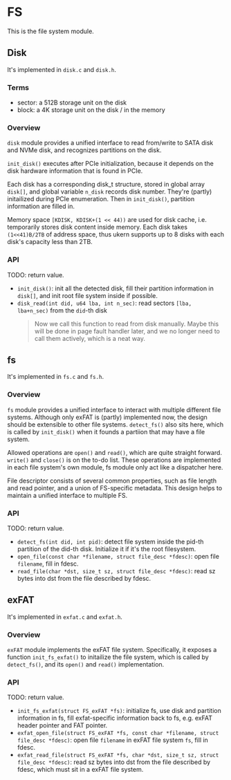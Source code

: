 # FS

This is the file system module.

## Disk

It's implemented in `disk.c` and `disk.h`.

### Terms

- sector: a 512B storage unit on the disk
- block: a 4K storage unit on the disk / in the memory

### Overview

`disk` module provides a unified interface to read from/write to SATA disk and NVMe disk, and recognizes partitions on the disk.

`init_disk()` executes after PCIe initialization, because it depends on the disk hardware information that is found in PCIe.

Each disk has a corresponding disk_t structure, stored in global array `disk[]`, and global variable `n_disk` records disk number. They're (partly) initailized during PCIe enumeration. Then in `init_disk()`, partition information are filled in.

Memory space `[KDISK, KDISK+(1 << 44))` are used for disk cache, i.e. temporarily stores disk content inside memory. Each disk takes `(1<<41)B/2TB` of address space, thus ukern supports up to 8 disks with each disk's capacity less than 2TB.

### API

TODO: return value.

- `init_disk()`: init all the detected disk, fill their partition information in `disk[]`, and init root file system inside if possible.
- `disk_read(int did, u64 lba, int n_sec)`: read sectors `[lba, lba+n_sec)` from the `did`-th disk
  > Now we call this function to read from disk manually. Maybe this will be done in page fault handler later, and we no longer need to call them actively, which is a neat way.

## fs

It's implemented in `fs.c` and `fs.h`.

### Overview

`fs` module provides a unified interface to interact with multiple different file systems. Although only exFAT is (partly) implemented now, the design should be extensible to other file systems. `detect_fs()` also sits here, which is called by `init_disk()` when it founds a partiion that may have a file system.

Allowed operations are `open()` and `read()`, which are quite straight forward. `write()` and `close()` is on the to-do list. These operations are implemented in each file system's own module, fs module only act like a dispatcher here.

File descriptor consists of several common properties, such as file length and read pointer, and a union of FS-specific metadata. This design helps to maintain a unified interface to multiple FS.

### API

TODO: return value.

- `detect_fs(int did, int pid)`: detect file system inside the pid-th partition of the did-th disk. Initialize it if it's the root filesystem.
- `open_file(const char *filename, struct file_desc *fdesc)`: open file `filename`, fill in fdesc.
- `read_file(char *dst, size_t sz, struct file_desc *fdesc)`: read sz bytes into dst from the file described by fdesc.

## exFAT

It's implemented in `exfat.c` and `exfat.h`.

### Overview

`exFAT` module implements the exFAT file system. Specifically, it exposes a function `init_fs_exfat()` to initailize the file system, which is called by `detect_fs()`, and its `open()` and `read()` implementation.

### API

TODO: return value.

- `init_fs_exfat(struct FS_exFAT *fs)`: initialize fs, use disk and partition information in fs, fill exfat-specific information back to fs, e.g. exFAT header pointer and FAT pointer.
- `exfat_open_file(struct FS_exFAT *fs, const char *filename, struct file_desc *fdesc)`: open file `filename` in exFAT file system `fs`, fill in fdesc.
- `exfat_read_file(struct FS_exFAT *fs, char *dst, size_t sz, struct file_desc *fdesc)`: read sz bytes into dst from the file described by fdesc, which must sit in a exFAT file system.